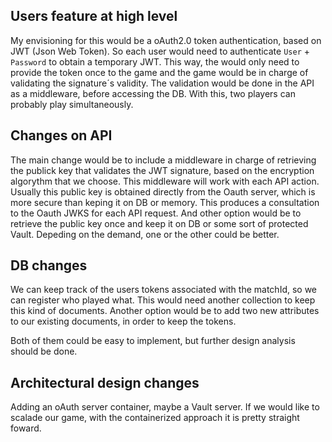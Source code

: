 ## Users feature at high level
My envisioning for this would be a oAuth2.0 token authentication, based on JWT (Json Web Token). So each user would need to authenticate `User` + `Password` to obtain a temporary JWT. This way, the would only need to provide the token once to the game and the game would be in charge of
validating the signature´s validity. The validation would be done in the API as a middleware, before accessing the DB. With this, two players can probably play simultaneously. 

## Changes on API
The main change would be to include a middleware in charge of retrieving the publick key that validates the JWT signature, based on the encryption algorythm that we choose. This middleware will work with each API action. Usually this public key is obtained directly from the Oauth server, which is more secure than keping it on DB
or memory. This produces a consultation to the Oauth JWKS for each API request. And other option would be to retrieve the public key once and keep it on DB or some sort of protected Vault. Depeding on the demand, one or the other could be better. 

## DB changes
We can keep track of the users tokens associated with the matchId, so we can register who played what. This would need another collection to keep this kind of documents. 
Another option would be to add two new attributes to our existing documents, in order to keep the tokens. 

Both of them could be easy to implement, but further design analysis should be done. 

## Architectural design changes

Adding an oAuth server container, maybe a Vault server. If we would like to scalade our game, with the containerized approach it is pretty straight foward. 
